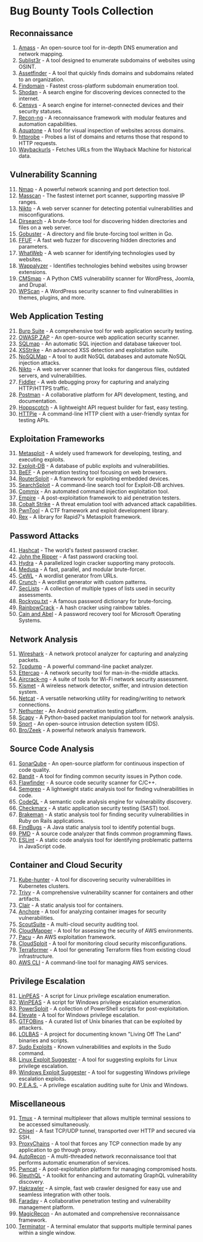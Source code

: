 # Bug Bounty Tools Collection

## Reconnaissance
1. [Amass](https://github.com/OWASP/Amass) - An open-source tool for in-depth DNS enumeration and network mapping.
2. [Sublist3r](https://github.com/aboul3la/Sublist3r) - A tool designed to enumerate subdomains of websites using OSINT.
3. [Assetfinder](https://github.com/tomnomnom/assetfinder) - A tool that quickly finds domains and subdomains related to an organization.
4. [Findomain](https://github.com/findomain/findomain) - Fastest cross-platform subdomain enumeration tool.
5. [Shodan](https://www.shodan.io/) - A search engine for discovering devices connected to the internet.
6. [Censys](https://censys.io/) - A search engine for internet-connected devices and their security statuses.
7. [Recon-ng](https://github.com/lanmaster53/recon-ng) - A reconnaissance framework with modular features and automation capabilities.
8. [Aquatone](https://github.com/michenriksen/aquatone) - A tool for visual inspection of websites across domains.
9. [httprobe](https://github.com/tomnomnom/httprobe) - Probes a list of domains and returns those that respond to HTTP requests.
10. [Waybackurls](https://github.com/tomnomnom/waybackurls) - Fetches URLs from the Wayback Machine for historical data.

## Vulnerability Scanning
11. [Nmap](https://nmap.org/) - A powerful network scanning and port detection tool.
12. [Masscan](https://github.com/robertdavidgraham/masscan) - The fastest internet port scanner, supporting massive IP ranges.
13. [Nikto](https://github.com/sullo/nikto) - A web server scanner for detecting potential vulnerabilities and misconfigurations.
14. [Dirsearch](https://github.com/maurosoria/dirsearch) - A brute-force tool for discovering hidden directories and files on a web server.
15. [Gobuster](https://github.com/OJ/gobuster) - A directory and file brute-forcing tool written in Go.
16. [FFUF](https://github.com/ffuf/ffuf) - A fast web fuzzer for discovering hidden directories and parameters.
17. [WhatWeb](https://github.com/urbanadventurer/WhatWeb) - A web scanner for identifying technologies used by websites.
18. [Wappalyzer](https://www.wappalyzer.com/) - Identifies technologies behind websites using browser extensions.
19. [CMSmap](https://github.com/Dionach/CMSmap) - A Python CMS vulnerability scanner for WordPress, Joomla, and Drupal.
20. [WPScan](https://github.com/wpscanteam/wpscan) - A WordPress security scanner to find vulnerabilities in themes, plugins, and more.

## Web Application Testing
21. [Burp Suite](https://portswigger.net/burp) - A comprehensive tool for web application security testing.
22. [OWASP ZAP](https://www.zaproxy.org/) - An open-source web application security scanner.
23. [SQLmap](https://sqlmap.org/) - An automatic SQL injection and database takeover tool.
24. [XSStrike](https://github.com/s0md3v/XSStrike) - An advanced XSS detection and exploitation suite.
25. [NoSQLMap](https://github.com/codingo/NoSQLMap) - A tool to audit NoSQL databases and automate NoSQL injection attacks.
26. [Nikto](https://github.com/sullo/nikto) - A web server scanner that looks for dangerous files, outdated servers, and vulnerabilities.
27. [Fiddler](https://www.telerik.com/fiddler) - A web debugging proxy for capturing and analyzing HTTP/HTTPS traffic.
28. [Postman](https://www.postman.com/) - A collaborative platform for API development, testing, and documentation.
29. [Hoppscotch](https://hoppscotch.io/) - A lightweight API request builder for fast, easy testing.
30. [HTTPie](https://httpie.io/) - A command-line HTTP client with a user-friendly syntax for testing APIs.

## Exploitation Frameworks
31. [Metasploit](https://www.metasploit.com/) - A widely used framework for developing, testing, and executing exploits.
32. [Exploit-DB](https://www.exploit-db.com/) - A database of public exploits and vulnerabilities.
33. [BeEF](https://beefproject.com/) - A penetration testing tool focusing on web browsers.
34. [RouterSploit](https://github.com/threat9/routersploit) - A framework for exploiting embedded devices.
35. [SearchSploit](https://www.exploit-db.com/searchsploit) - A command-line search tool for Exploit-DB archives.
36. [Commix](https://github.com/commixproject/commix) - An automated command injection exploitation tool.
37. [Empire](https://github.com/EmpireProject/Empire) - A post-exploitation framework to aid penetration testers.
38. [Cobalt Strike](https://www.cobaltstrike.com/) - A threat emulation tool with advanced attack capabilities.
39. [PwnTool](https://github.com/Gallopsled/pwntools) - A CTF framework and exploit development library.
40. [Rex](https://github.com/rapid7/rex) - A library for Rapid7's Metasploit framework.

## Password Attacks
41. [Hashcat](https://hashcat.net/hashcat/) - The world's fastest password cracker.
42. [John the Ripper](https://www.openwall.com/john/) - A fast password cracking tool.
43. [Hydra](https://github.com/vanhauser-thc/thc-hydra) - A parallelized login cracker supporting many protocols.
44. [Medusa](https://github.com/jmk-foofus/medusa) - A fast, parallel, and modular brute-forcer.
45. [CeWL](https://github.com/digininja/CeWL) - A wordlist generator from URLs.
46. [Crunch](https://github.com/crunchsec/crunch) - A wordlist generator with custom patterns.
47. [SecLists](https://github.com/danielmiessler/SecLists) - A collection of multiple types of lists used in security assessments.
48. [Rockyou.txt](https://github.com/brannondorsey/naive-hashcat/releases/download/data/rockyou.txt) - A famous password dictionary for brute-forcing.
49. [RainbowCrack](http://project-rainbowcrack.com/) - A hash cracker using rainbow tables.
50. [Cain and Abel](https://github.com/David-Reguera-Garcia-Dreg/cain) - A password recovery tool for Microsoft Operating Systems.

## Network Analysis
51. [Wireshark](https://www.wireshark.org/) - A network protocol analyzer for capturing and analyzing packets.
52. [Tcpdump](https://www.tcpdump.org/) - A powerful command-line packet analyzer.
53. [Ettercap](https://www.ettercap-project.org/) - A network security tool for man-in-the-middle attacks.
54. [Aircrack-ng](https://www.aircrack-ng.org/) - A suite of tools for Wi-Fi network security assessment.
55. [Kismet](https://kismetwireless.net/) - A wireless network detector, sniffer, and intrusion detection system.
56. [Netcat](https://netcat.sourceforge.net/) - A versatile networking utility for reading/writing to network connections.
57. [Nethunter](https://www.kali.org/kali-linux-nethunter/) - An Android penetration testing platform.
58. [Scapy](https://scapy.net/) - A Python-based packet manipulation tool for network analysis.
59. [Snort](https://www.snort.org/) - An open-source intrusion detection system (IDS).
60. [Bro/Zeek](https://zeek.org/) - A powerful network analysis framework.

## Source Code Analysis
61. [SonarQube](https://www.sonarqube.org/) - An open-source platform for continuous inspection of code quality.
62. [Bandit](https://github.com/PyCQA/bandit) - A tool for finding common security issues in Python code.
63. [Flawfinder](https://dwheeler.com/flawfinder/) - A source code security scanner for C/C++.
64. [Semgrep](https://semgrep.dev/) - A lightweight static analysis tool for finding vulnerabilities in code.
65. [CodeQL](https://codeql.github.com/) - A semantic code analysis engine for vulnerability discovery.
66. [Checkmarx](https://checkmarx.com/) - A static application security testing (SAST) tool.
67. [Brakeman](https://brakemanscanner.org/) - A static analysis tool for finding security vulnerabilities in Ruby on Rails applications.
68. [FindBugs](http://findbugs.sourceforge.net/) - A Java static analysis tool to identify potential bugs.
69. [PMD](https://pmd.github.io/) - A source code analyzer that finds common programming flaws.
70. [ESLint](https://eslint.org/) - A static code analysis tool for identifying problematic patterns in JavaScript code.

## Container and Cloud Security
71. [Kube-hunter](https://github.com/aquasecurity/kube-hunter) - A tool for discovering security vulnerabilities in Kubernetes clusters.
72. [Trivy](https://github.com/aquasecurity/trivy) - A comprehensive vulnerability scanner for containers and other artifacts.
73. [Clair](https://github.com/quay/clair) - A static analysis tool for containers.
74. [Anchore](https://anchore.com/) - A tool for analyzing container images for security vulnerabilities.
75. [ScoutSuite](https://github.com/nccgroup/ScoutSuite) - A multi-cloud security auditing tool.
76. [CloudMapper](https://github.com/duo-labs/cloudmapper) - A tool for assessing the security of AWS environments.
77. [Pacu](https://github.com/RhinoSecurityLabs/pacu) - An AWS exploitation framework.
78. [CloudSploit](https://github.com/aquasecurity/cloudsploit) - A tool for monitoring cloud security misconfigurations.
79. [Terraformer](https://github.com/GoogleCloudPlatform/terraformer) - A tool for generating Terraform files from existing cloud infrastructure.
80. [AWS CLI](https://aws.amazon.com/cli/) - A command-line tool for managing AWS services.

## Privilege Escalation
81. [LinPEAS](https://github.com/carlospolop/PEASS-ng) - A script for Linux privilege escalation enumeration.
82. [WinPEAS](https://github.com/carlospolop/PEASS-ng) - A script for Windows privilege escalation enumeration.
83. [PowerSploit](https://github.com/PowerShellMafia/PowerSploit) - A collection of PowerShell scripts for post-exploitation.
84. [Elevate](https://github.com/rsmudge/ElevateKit) - A tool for Windows privilege escalation.
85. [GTFOBins](https://gtfobins.github.io/) - A curated list of Unix binaries that can be exploited by attackers.
86. [LOLBAS](https://github.com/LOLBAS-Project/LOLBAS) - A project for documenting known "Living Off The Land" binaries and scripts.
87. [Sudo Exploits](https://github.com/sudo-project/sudo) - Known vulnerabilities and exploits in the Sudo command.
88. [Linux Exploit Suggester](https://github.com/mzet-/linux-exploit-suggester) - A tool for suggesting exploits for Linux privilege escalation.
89. [Windows Exploit Suggester](https://github.com/AonCyberLabs/Windows-Exploit-Suggester) - A tool for suggesting Windows privilege escalation exploits.
90. [P.E.A.S.](https://github.com/carlospolop/PEASS-ng) - A privilege escalation auditing suite for Unix and Windows.

## Miscellaneous
91. [Tmux](https://github.com/tmux/tmux) - A terminal multiplexer that allows multiple terminal sessions to be accessed simultaneously.
92. [Chisel](https://github.com/jpillora/chisel) - A fast TCP/UDP tunnel, transported over HTTP and secured via SSH.
93. [ProxyChains](https://github.com/haad/proxychains) - A tool that forces any TCP connection made by any application to go through proxy.
94. [AutoRecon](https://github.com/Tib3rius/AutoRecon) - A multi-threaded network reconnaissance tool that performs automatic enumeration of services.
95. [Pwncat](https://github.com/calebstewart/pwncat) - A post-exploitation platform for managing compromised hosts.
96. [SleuthQL](https://github.com/RhinoSecurityLabs/SleuthQL) - A toolkit for enhancing and automating GraphQL vulnerability discovery.
97. [Hakrawler](https://github.com/hakluke/hakrawler) - A simple, fast web crawler designed for easy use and seamless integration with other tools.
98. [Faraday](https://github.com/infobyte/faraday) - A collaborative penetration testing and vulnerability management platform.
99. [MagicRecon](https://github.com/Hackndo/MagicRecon) - An automated and comprehensive reconnaissance framework.
100. [Terminator](https://github.com/gnome-terminator/terminator) - A terminal emulator that supports multiple terminal panes within a single window.

